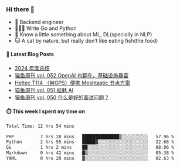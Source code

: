 ### Hi there 👋

- 🔧 Backend engineer
- 👨🏻‍💻 Write Go and Python
- 🔭 Know a little something about ML, DL(specially in NLP)
- 🐱 A cat by nature, but really don’t like eating fish(the food)

#### 📖 Latest Blog Posts
<!-- BLOG-POST-LIST:START -->
- [2024 年度总结](https://ameow.xyz/archives/2024-wrapup)
- [猫鱼周刊 vol. 052 OpenAI 也翻车，基础设施暴雷](https://ameow.xyz/archives/weekly-052)
- [Heltec T114 （带GPS）便携 Meshtastic 节点方案](https://ameow.xyz/archives/meshtastic-heltec-t114)
- [猫鱼周刊 vol. 051 祛魅 AI](https://ameow.xyz/archives/weekly-051)
- [猫鱼周刊 vol. 050 什么是好的面试问题？](https://ameow.xyz/archives/weekly-050)
<!-- BLOG-POST-LIST:END -->

#### ⏱️ This week I spent my time on
<!--START_SECTION:waka-->

```txt
Total Time: 12 hrs 54 mins

PHP          7 hrs 28 mins   ██████████████▒░░░░░░░░░░   57.96 %
Python       2 hrs 55 mins   █████▓░░░░░░░░░░░░░░░░░░░   22.68 %
Go           1 hrs 2 mins    ██░░░░░░░░░░░░░░░░░░░░░░░   08.06 %
Markdown     0 hrs 42 mins   █▒░░░░░░░░░░░░░░░░░░░░░░░   05.38 %
YAML         0 hrs 20 mins   ▓░░░░░░░░░░░░░░░░░░░░░░░░   02.63 %
```

<!--END_SECTION:waka-->

<!--
**LeslieLeung/LeslieLeung** is a ✨ _special_ ✨ repository because its `README.md` (this file) appears on your GitHub profile.

Here are some ideas to get you started:

- 🔭 I’m currently working on ...
- 🌱 I’m currently learning ...
- 👯 I’m looking to collaborate on ...
- 🤔 I’m looking for help with ...
- 💬 Ask me about ...
- 📫 How to reach me: ...
- 😄 Pronouns: ...
- ⚡ Fun fact: ...
-->
